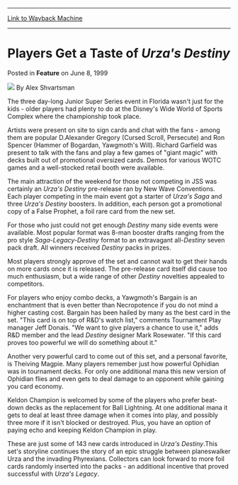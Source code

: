 
---
[Link to Wayback Machine](https://web.archive.org/web/20220119224021/https://magic.wizards.com/en/articles/archive/feature/players-get-taste-urzas-destiny-1999-06-08)

[_metadata_:author]:- "Alex Shvartsman"
[_metadata_:description]:- "The three day-long Junior Super Series event in Florida wasn't just for the kids - older players had plenty to do at the Disney's Wide World of Sports Complex where the championship took place. Artists were present on site to sign cards and chat with the fans - among them are popular D.Alexander Gregory (Cursed Scroll, Persecute) and Ron Spencer (Hammer of Bogardan, Yawgmoth's"
[_metadata_:generator]:- "Drupal 7 (http://drupal.org)"
[_metadata_:publish_date]:- "1999-06-08"
[_metadata_:title]:- "Players Get a Taste of Urza's Destiny"
[_metadata_:wayback_capture_timestamp]:- "2022-01-19 22:40:21+00:00"
[_metadata_:wayback_raw_url]:- "https://web.archive.org/web/20220119224021id_/https://magic.wizards.com/en/articles/archive/feature/players-get-taste-urzas-destiny-1999-06-08"
[_metadata_:wayback_url]:- "https://magic.wizards.com/en/articles/archive/feature/players-get-taste-urzas-destiny-1999-06-08"
---


Players Get a Taste of *Urza's Destiny*
=======================================



 Posted in **Feature**
 on June 8, 1999 






![](https://media.magic.wizards.com/styles/auth_small/public/images/person/authorpic_alexshvartsman.jpg)
By Alex Shvartsman











The three day-long Junior Super Series event in Florida wasn't just for the 
kids - older players had plenty to do at the Disney's Wide World of Sports 
Complex where the championship took place.


Artists were present on site to sign cards and chat with the fans - among 
them are popular D.Alexander Gregory (Cursed Scroll, Persecute) and Ron Spencer 
(Hammer of Bogardan, Yawgmoth's Will). Richard Garfield was present to talk with 
the fans and play a few games of "giant magic" with decks built out of 
promotional oversized cards. Demos for various WOTC games and a well-stocked 
retail booth were available.


The main attraction of the weekend for those not competing in JSS was 
certainly an *Urza's Destiny* pre-release ran by New Wave Conventions. Each 
player competing in the main event got a starter of *Urza's Saga* and three 
*Urza's Destiny* boosters. In addition, each person got a promotional copy 
of a False Prophet, a foil rare card from the new set.


For those who just could not get enough *Destiny* many side events were 
available. Most popular format was 8-man booster drafts ranging from the pro 
style *Saga-Legacy-Destiny* format to an extravagant all-*Destiny* 
seven pack draft. All winners received *Destiny* packs in prizes.


Most players strongly approve of the set and cannot wait to get their hands 
on more cards once it is released. The pre-release card itself did cause too 
much enthusiasm, but a wide range of other *Destiny* novelties appealed to 
competitors.


For players who enjoy combo decks, a Yawgmoth's Bargain is an enchantment 
that is even better than Necropotence if you do not mind a higher casting cost. 
Bargain has been hailed by many as the best card in the set. "This card is on 
top of R&D's watch list," comments Tournament Play manager Jeff Donais. "We 
want to give players a chance to use it," adds R&D member and the lead 
*Destiny* designer Mark Rosewater. "If this card proves too powerful we 
will do something about it."


Another very powerful card to come out of this set, and a personal favorite, 
is Theiving Magpie. Many players remember just how powerful Ophidian was in 
tournament decks. For only one additional mana this new version of Ophidian 
flies and even gets to deal damage to an opponent while gaining you card 
economy.


Keldon Champion is welcomed by some of the players who prefer beat-down decks 
as the replacement for Ball Lightning. At one additional mana it gets to deal at 
least three damage when it comes into play, and possibly three more if it isn't 
blocked or destroyed. Plus, you have an option of paying echo and keeping Keldon 
Champion in play.


These are just some of 143 new cards introduced in *Urza's Destiny*.This 
set's storyline continues the story of an epic struggle between planeswalker 
Urza and the invading Phyrexians. Collectors can look forward to more foil cards 
randomly inserted into the packs - an additional incentive that proved 
successful with *Urza's Legacy*.







